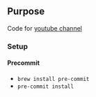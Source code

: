 ## Purpose

Code for [youtube channel](https://www.youtube.com/channel/UCRdnPRQnDKFB7KKFyXo4ekw)

### Setup

#### Precommit

- `brew install pre-commit`
- `pre-commit install`
